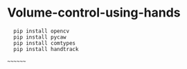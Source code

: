 # Volume-control-using-hands
~~~~~~~
  pip install opencv
  pip install pycaw
  pip install comtypes
  pip install handtrack

~~~~~~
